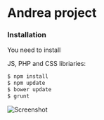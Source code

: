 # Andrea project

### Installation

You need to install 

JS, PHP and CSS libriaries:

```sh
$ npm install
$ npm update
$ bower update
$ grunt
```

![Screenshot](screencapture-rsgyc-forms-local.png)
